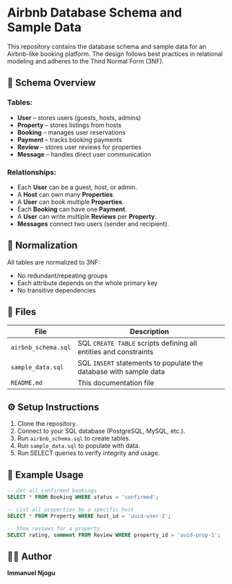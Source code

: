 # Airbnb Database Schema and Sample Data

This repository contains the database schema and sample data for an Airbnb-like booking platform. The design follows best practices in relational modeling and adheres to the Third Normal Form (3NF).

## 📘 Schema Overview

### Tables:

* **User** – stores users (guests, hosts, admins)
* **Property** – stores listings from hosts
* **Booking** – manages user reservations
* **Payment** – tracks booking payments
* **Review** – stores user reviews for properties
* **Message** – handles direct user communication

### Relationships:

* Each **User** can be a guest, host, or admin.
* A **Host** can own many **Properties**.
* A **User** can book multiple **Properties**.
* Each **Booking** can have one **Payment**.
* A **User** can write multiple **Reviews** per **Property**.
* **Messages** connect two users (sender and recipient).

## 🔧 Normalization

All tables are normalized to 3NF:

* No redundant/repeating groups
* Each attribute depends on the whole primary key
* No transitive dependencies

## 📂 Files

| File                | Description                                                       |
| ------------------- | ----------------------------------------------------------------- |
| `airbnb_schema.sql` | SQL `CREATE TABLE` scripts defining all entities and constraints  |
| `sample_data.sql`   | SQL `INSERT` statements to populate the database with sample data |
| `README.md`         | This documentation file                                           |

## ⚙️ Setup Instructions

1. Clone the repository.
2. Connect to your SQL database (PostgreSQL, MySQL, etc.).
3. Run `airbnb_schema.sql` to create tables.
4. Run `sample_data.sql` to populate with data.
5. Run SELECT queries to verify integrity and usage.

## 🔎 Example Usage

```sql
-- Get all confirmed bookings
SELECT * FROM Booking WHERE status = 'confirmed';

-- List all properties by a specific host
SELECT * FROM Property WHERE host_id = 'uuid-user-2';

-- Show reviews for a property
SELECT rating, comment FROM Review WHERE property_id = 'uuid-prop-1';
```

## 👨‍💻 Author

**Immanuel Njogu**


